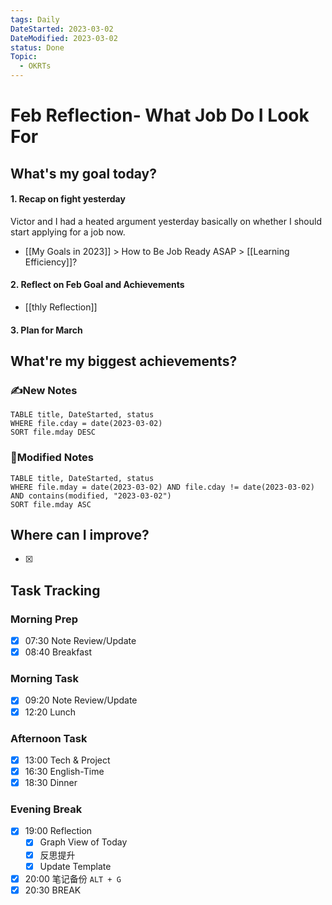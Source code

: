 ```yaml
---
tags: Daily
DateStarted: 2023-03-02
DateModified: 2023-03-02
status: Done
Topic:
  - OKRTs
---
```


# Feb Reflection- What Job Do I Look For

## What's my goal today?

#### 1. Recap on fight yesterday

Victor and I had a heated argument yesterday basically on whether I should start applying for a job now.

- [[My Goals in 2023]] > How to Be Job Ready ASAP > [[Learning Efficiency]]?

#### 2. Reflect on Feb Goal and Achievements

- [[thly Reflection]]

#### 3. Plan for March

## What're my biggest achievements?

### ✍️New Notes

```dataview
TABLE title, DateStarted, status
WHERE file.cday = date(2023-03-02)
SORT file.mday DESC
```

### 📝Modified Notes

```dataview
TABLE title, DateStarted, status
WHERE file.mday = date(2023-03-02) AND file.cday != date(2023-03-02) AND contains(modified, "2023-03-02")
SORT file.mday ASC
```

## Where can I improve?

- [x]

## Task Tracking

### Morning Prep

- [x] 07:30 Note Review/Update
- [x] 08:40 Breakfast

### Morning Task

- [x] 09:20 Note Review/Update
- [x] 12:20 Lunch

### Afternoon Task

- [x] 13:00 Tech & Project
- [x] 16:30 English-Time
- [x] 18:30 Dinner

### Evening Break

- [x] 19:00 Reflection
  - [x] Graph View of Today
  - [x] 反思提升
  - [x] Update Template
- [x] 20:00 笔记备份 `ALT + G`
- [x] 20:30 BREAK
